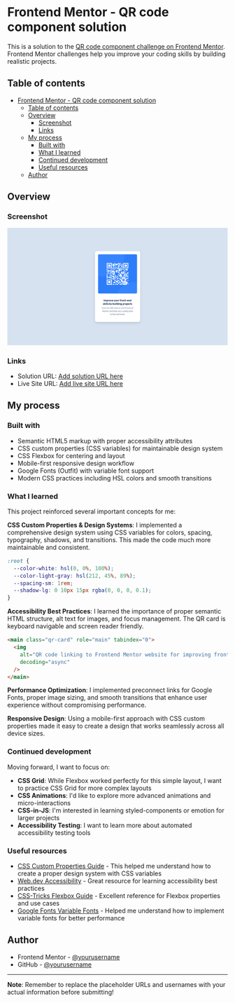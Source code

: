 # Frontend Mentor - QR code component solution

This is a solution to the [QR code component challenge on Frontend Mentor](https://www.frontendmentor.io/challenges/qr-code-component-iux_sIO_H). Frontend Mentor challenges help you improve your coding skills by building realistic projects. 

## Table of contents

- [Frontend Mentor - QR code component solution](#frontend-mentor---qr-code-component-solution)
  - [Table of contents](#table-of-contents)
  - [Overview](#overview)
    - [Screenshot](#screenshot)
    - [Links](#links)
  - [My process](#my-process)
    - [Built with](#built-with)
    - [What I learned](#what-i-learned)
    - [Continued development](#continued-development)
    - [Useful resources](#useful-resources)
  - [Author](#author)

## Overview

### Screenshot

![](./preview.png)

### Links

- Solution URL: [Add solution URL here](https://your-solution-url.com)
- Live Site URL: [Add live site URL here](https://your-live-site-url.com)

## My process

### Built with

- Semantic HTML5 markup with proper accessibility attributes
- CSS custom properties (CSS variables) for maintainable design system
- CSS Flexbox for centering and layout
- Mobile-first responsive design workflow
- Google Fonts (Outfit) with variable font support
- Modern CSS practices including HSL colors and smooth transitions

### What I learned

This project reinforced several important concepts for me:

**CSS Custom Properties & Design Systems**: I implemented a comprehensive design system using CSS variables for colors, spacing, typography, shadows, and transitions. This made the code much more maintainable and consistent.

```css
:root {
  --color-white: hsl(0, 0%, 100%);
  --color-light-gray: hsl(212, 45%, 89%);
  --spacing-sm: 1rem;
  --shadow-lg: 0 10px 15px rgba(0, 0, 0, 0.1);
}
```

**Accessibility Best Practices**: I learned the importance of proper semantic HTML structure, alt text for images, and focus management. The QR card is keyboard navigable and screen reader friendly.

```html
<main class="qr-card" role="main" tabindex="0">
  <img 
    alt="QR code linking to Frontend Mentor website for improving frontend development skills"
    decoding="async"
  />
</main>
```

**Performance Optimization**: I implemented preconnect links for Google Fonts, proper image sizing, and smooth transitions that enhance user experience without compromising performance.

**Responsive Design**: Using a mobile-first approach with CSS custom properties made it easy to create a design that works seamlessly across all device sizes.

### Continued development

Moving forward, I want to focus on:

- **CSS Grid**: While Flexbox worked perfectly for this simple layout, I want to practice CSS Grid for more complex layouts
- **CSS Animations**: I'd like to explore more advanced animations and micro-interactions
- **CSS-in-JS**: I'm interested in learning styled-components or emotion for larger projects
- **Accessibility Testing**: I want to learn more about automated accessibility testing tools

### Useful resources

- [CSS Custom Properties Guide](https://developer.mozilla.org/en-US/docs/Web/CSS/Using_CSS_custom_properties) - This helped me understand how to create a proper design system with CSS variables
- [Web.dev Accessibility](https://web.dev/accessibility/) - Great resource for learning accessibility best practices
- [CSS-Tricks Flexbox Guide](https://css-tricks.com/snippets/css/a-guide-to-flexbox/) - Excellent reference for Flexbox properties and use cases
- [Google Fonts Variable Fonts](https://fonts.google.com/knowledge/introducing_type/introducing_variable_fonts) - Helped me understand how to implement variable fonts for better performance

## Author

- Frontend Mentor - [@yourusername](https://www.frontendmentor.io/profile/yourusername)
- GitHub - [@yourusername](https://github.com/yourusername)

---

**Note**: Remember to replace the placeholder URLs and usernames with your actual information before submitting!
